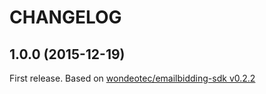 CHANGELOG
====================

## 1.0.0 (2015-12-19)

First release. Based on [wondeotec/emailbidding-sdk v0.2.2](https://github.com/wondeotec/emailbidding-sdk/releases/tag/v0.2.2) 